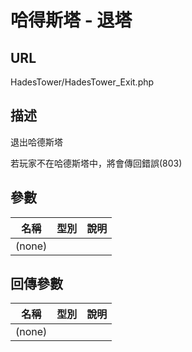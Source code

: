 # 哈得斯塔 - 退塔

## URL

HadesTower\/HadesTower\_Exit.php

## 描述

退出哈德斯塔

若玩家不在哈德斯塔中，將會傳回錯誤\(803\)

## 參數

| 名稱 | 型別 | 說明 |
| --- | --- | --- |
| \(none\) |  |  |

## 回傳參數

| 名稱 | 型別 | 說明 |
| --- | --- | --- |
| \(none\) |  |  |

